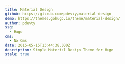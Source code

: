 ```yaml
---
title: Material Design
github: https://github.com/pdevty/material-design
demo: https://themes.gohugo.io/theme/material-design/
author: pdevty
ssg:
  - Hugo
cms:
  - No Cms
date: 2015-05-15T13:44:38.000Z
description: Simple Material Design Theme for Hugo
stale: true
---
```

